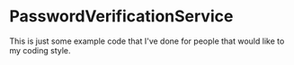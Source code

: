 PasswordVerificationService
===========================

This is just some example code that I've done for people that would like to my coding style. 